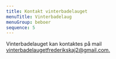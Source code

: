 ```yaml
---
title: Kontakt vinterbadelauget
menuTitle: Vinterbadelaug
menuGroup: beboer
sequence: 5
---
```

Vinterbadelauget kan kontaktes på mail [vinterbadelaugetfrederikskaj2@gmail.com.](mailto:vinterbadelaugetfrederikskaj2@gmail.com.)
